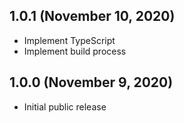 ## 1.0.1 (November 10, 2020)

- Implement TypeScript
- Implement build process

## 1.0.0 (November 9, 2020)

- Initial public release
